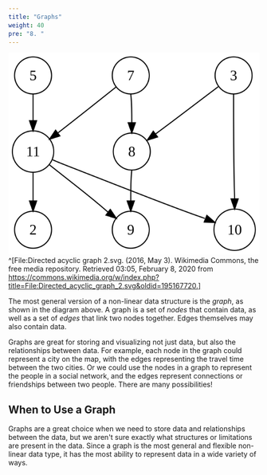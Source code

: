 ```yaml
---
title: "Graphs"
weight: 40
pre: "8. "
---
```

![Graph Data Structure](/images/4/4.8.graph.svg)^[File:Directed acyclic graph 2.svg. (2016, May 3). Wikimedia Commons, the free media repository. Retrieved 03:05, February 8, 2020 from https://commons.wikimedia.org/w/index.php?title=File:Directed_acyclic_graph_2.svg&oldid=195167720.]

The most general version of a non-linear data structure is the _graph_, as shown in the diagram above. A graph is a set of _nodes_ that contain data, as well as a set of _edges_ that link two nodes together. Edges themselves may also contain data.  

Graphs are great for storing and visualizing not just data, but also the relationships between data. For example, each node in the graph could represent a city on the map, with the edges representing the travel time between the two cities. Or we could use the nodes in a graph to represent the people in a social network, and the edges represent connections or friendships between two people. There are many possibilities!

## When to Use a Graph

Graphs are a great choice when we need to store data and relationships between the data, but we aren't sure exactly what structures or limitations are present in the data. Since a graph is the most general and flexible non-linear data type, it has the most ability to represent data in a wide variety of ways. 
